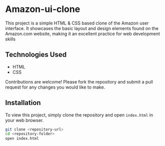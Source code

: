 # Amazon-ui-clone

This project is a simple HTML & CSS based clone of the Amazon user interface. It showcases the basic layout and design elements found on the Amazon.com website, making it an excellent practice for web development skills

## Technologies Used

- HTML
- CSS

Contributions are welcome! Please fork the repository and submit a pull request for any changes you would like to make.

## Installation

To view this project, simply clone the repository and open `index.html` in your web browser.

```bash
git clone <repository-url>
cd <repository-folder>
open index.html
